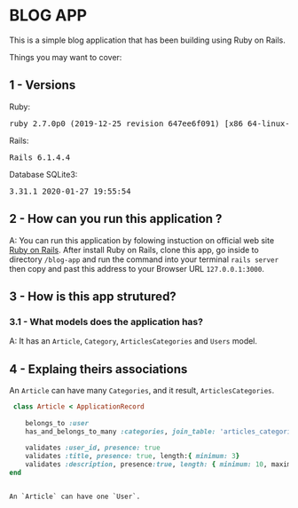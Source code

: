 # BLOG APP

This is a simple blog application that has been building using Ruby on Rails.

Things you may want to cover:

## 1 - Versions
 Ruby:
<pre>ruby 2.7.0p0 (2019-12-25 revision 647ee6f091) [x86_64-linux-gnu]</pre>

 Rails:
<pre>Rails 6.1.4.4
</pre>

 Database SQLite3:
<pre>3.31.1 2020-01-27 19:55:54</pre>

## 2 - How can you run this application ?
A: You can run this application by folowing instuction on official web site [Ruby on Rails](https://guides.rubyonrails.org/getting_started.html).
After install Ruby on Rails, clone this app, go inside to directory `/blog-app` and run the command into your terminal `rails server` then copy and past this address to your Browser URL `127.0.0.1:3000`.

## 3 - How is this app strutured?
### 3.1 - What models does the application has?
 A: It has an `Article`, `Category`, `ArticlesCategories` and `Users` model.
 
## 4 - Explaing theirs associations

An `Article` can have many `Categories`, and it result, `ArticlesCategories`. <br/>
```ruby
 class Article < ApplicationRecord
	
	belongs_to :user
	has_and_belongs_to_many :categories, join_table: 'articles_categories'
	
	validates :user_id, presence: true 
	validates :title, presence: true, length:{ minimum: 3}
	validates :description, presence:true, length: { minimum: 10, maximum:200 }
end
````

```````````````````

An `Article` can have one `User`.


